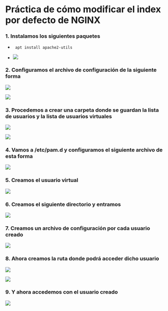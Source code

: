# Práctica de cómo modificar el index por defecto de NGINX

### 1. Instalamos los siguientes paquetes

* ``` apt install apache2-utils```

* ![](https://github.com/jesusromero92/NGINX/blob/main/Fotos/3.5.png)


### 2. Configuramos el archivo de configuración de la siguiente forma

![](https://github.com/jesusromero92/vsftpd/blob/main/Fotos/8.2.1.png)

![](https://github.com/jesusromero92/vsftpd/blob/main/Fotos/8.2.2.png)

### 3. Procedemos a crear una carpeta donde se guardan la lista de usuarios y la lista de usuarios virtuales

![](https://github.com/jesusromero92/vsftpd/blob/main/Fotos/8.3.1.png)

![](https://github.com/jesusromero92/vsftpd/blob/main/Fotos/8.3.2.png)


### 4. Vamos a /etc/pam.d y configuramos el siguiente archivo de esta forma

![](https://github.com/jesusromero92/vsftpd/blob/main/Fotos/8.4.png)

### 5. Creamos el usuario virtual

![](https://github.com/jesusromero92/vsftpd/blob/main/Fotos/8.5.png)


### 6. Creamos el siguiente directorio y entramos

![](https://github.com/jesusromero92/vsftpd/blob/main/Fotos/8.7.png)

### 7. Creamos un archivo de configuración por cada usuario creado

![](https://github.com/jesusromero92/vsftpd/blob/main/Fotos/8.8.png)


### 8. Ahora creamos la ruta donde podrá acceder dicho usuario

![](https://github.com/jesusromero92/vsftpd/blob/main/Fotos/8.9.png)

![](https://github.com/jesusromero92/vsftpd/blob/main/Fotos/8.10.png)

### 9. Y ahora accedemos con el usuario creado

![](https://github.com/jesusromero92/vsftpd/blob/main/Fotos/8.11.png)
